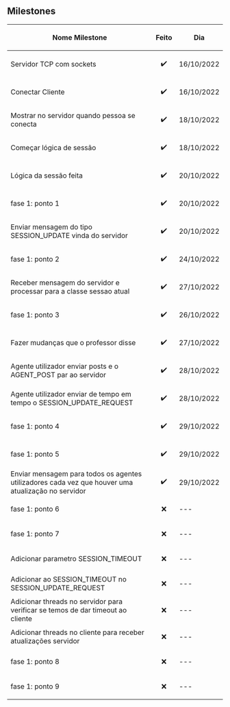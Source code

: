 ## Milestones

|<p align="center">Nome Milestone</p>|<p align="center">Feito</p>|<p align="center">Dia</p>|
|------------------------------------|---------------------------|-------------------------|
|Servidor TCP com sockets            | <p align="center">✔️</p>  |16/10/2022               |
|Conectar Cliente                    | <p align="center">✔️</p>  |16/10/2022               |
|Mostrar no servidor quando pessoa se conecta     | <p align="center">✔️</p>  |18/10/2022  |
|Começar lógica de sessão            | <p align="center">✔️</p>  |18/10/2022               |
|Lógica da sessão feita              | <p align="center">✔️</p>  |20/10/2022               |
|fase 1: ponto 1          | <p align="center">✔️</p>  |20/10/2022               |
|Enviar mensagem do tipo SESSION_UPDATE vinda do servidor             | <p align="center">✔️</p>  |20/10/2022               |
|fase 1: ponto 2         | <p align="center">✔️</p>  |24/10/2022               |
|Receber mensagem do servidor e processar para a classe sessao atual        | <p align="center">✔️</p>  |27/10/2022     |
|fase 1: ponto 3         | <p align="center">✔️</p>  |26/10/2022               |
|Fazer mudanças que o professor disse         | <p align="center">✔️</p>  |27/10/2022               |
|Agente utilizador enviar posts e o AGENT_POST par ao servidor         | <p align="center">✔️</p>  |28/10/2022               |
|Agente utilizador enviar de tempo em tempo o SESSION_UPDATE_REQUEST         | <p align="center">✔️</p>  |28/10/2022               |
|fase 1: ponto 4         | <p align="center">✔️</p>  |29/10/2022               |
|fase 1: ponto 5         | <p align="center">✔️</p>  |29/10/2022               |
|Enviar mensagem para todos os agentes utilizadores cada vez que houver uma atualização no servidor         | <p align="center">✔️</p>  |29/10/2022               |
|fase 1: ponto 6         | <p align="center">❌</p>  |---               |
|fase 1: ponto 7         | <p align="center">❌</p>  |---               |
|Adicionar parametro SESSION_TIMEOUT         | <p align="center">❌</p>  |---               |
|Adicionar ao SESSION_TIMEOUT no SESSION_UPDATE_REQUEST        | <p align="center">❌</p>  |---               |
|Adicionar threads no servidor para verificar se temos de dar timeout ao cliente        | <p align="center">❌</p>  |---               |
|Adicionar threads no cliente para receber atualizações servidor        | <p align="center">❌</p>  |---               |
|fase 1: ponto 8         | <p align="center">❌</p>  |---               |
|fase 1: ponto 9         | <p align="center">❌</p>  |---               |